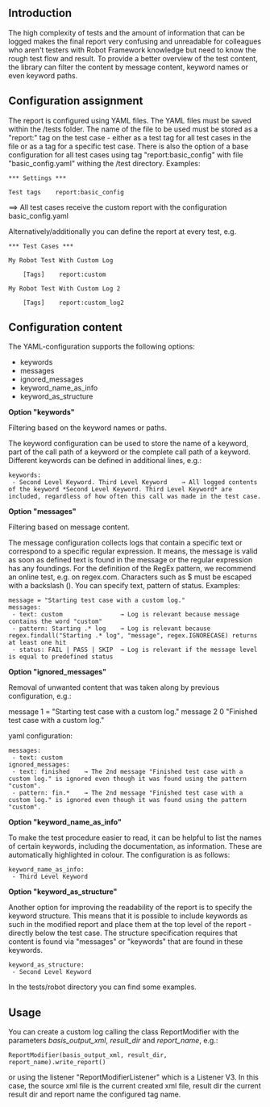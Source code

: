 ## Introduction 
The high complexity of tests and the amount of information that can be logged makes the final report very confusing and unreadable for colleagues who aren't testers with Robot Framework knowledge but need to know the rough test flow and result. To provide a better overview of the test content, the library can filter the content by message content, keyword names or even keyword paths.

## Configuration assignment

The report is configured using YAML files. The YAML files must be saved within the /tests folder. The name of the file to be used must be stored as a "report:" tag on the test case - either as a test tag for all test cases in the file or as a tag for a specific test case. There is also the option of a base configuration for all test cases using tag "report:basic_config" with file "basic_config.yaml" withing the /test directory. Examples:
```shell
*** Settings ***

Test tags    report:basic_config
```
==> All test cases receive the custom report with the configuration basic_config.yaml

Alternatively/additionally you can define the report at every test, e.g. 

```shell
*** Test Cases ***

My Robot Test With Custom Log

    [Tags]    report:custom

My Robot Test With Custom Log 2

    [Tags]    report:custom_log2
```

## Configuration content

The YAML-configuration supports the following options:
 - keywords
 - messages
 - ignored_messages
 - keyword_name_as_info
 - keyword_as_structure

**Option "keywords"**

Filtering based on the keyword names or paths.

The keyword configuration can be used to store the name of a keyword, part of the call path of a keyword or the complete call path of a keyword. Different keywords can be defined in additional lines, e.g.:
```shell
keywords:
 - Second Level Keyword. Third Level Keyword    → All logged contents of the keyword *Second Level Keyword. Third Level Keyword* are included, regardless of how often this call was made in the test case.
```

**Option "messages"**

Filtering based on message content.

The message configuration collects logs that contain a specific text or correspond to a specific regular expression. It means, the message is valid as soon as defined text is found in the message or the regular expression has any foundings. For the definition of the RegEx pattern, we recommend an online test, e.g. on regex.com. Characters such as $ must be escaped with a backslash (\). You can specify text, pattern of status.
Examples: 
```shell
message = "Starting test case with a custom log."
messages:
 - text: custom                → Log is relevant because message contains the word "custom" 
 - pattern: Starting .* log    → Log is relevant because regex.findall("Starting .* log", "message", regex.IGNORECASE) returns at least one hit
 - status: FAIL | PASS | SKIP  → Log is relevant if the message level is equal to predefined status
```

**Option "ignored_messages"**

Removal of unwanted content that was taken along by previous configuration, e.g.:

message 1 = "Starting test case with a custom log."
message 2 0 "Finished test case with a custom log."

yaml configuration: 
```shell
messages:
 - text: custom
ignored_messages:
 - text: finished    → The 2nd message "Finished test case with a custom log." is ignored even though it was found using the pattern "custom".
 - pattern: fin.*    → The 2nd message "Finished test case with a custom log." is ignored even though it was found using the pattern "custom".
```

**Option "keyword_name_as_info"**

To make the test procedure easier to read, it can be helpful to list the names of certain keywords, including the documentation, as information. These are automatically highlighted in colour. The configuration is as follows:
```shell
keyword_name_as_info:
 - Third Level Keyword
```

**Option "keyword_as_structure"**

Another option for improving the readability of the report is to specify the keyword structure. This means that it is possible to include keywords as such in the modified report and place them at the top level of the report - directly below the test case. The structure specification requires that content is found via "messages" or "keywords" that are found in these keywords.
```shell
keyword_as_structure:
 - Second Level Keyword
```

In the tests/robot directory you can find some examples.

## Usage
You can create a custom log calling the class ReportModifier with the parameters *basis_output_xml*, *result_dir* and *report_name*, e.g.:
```shell
ReportModifier(basis_output_xml, result_dir, report_name).write_report()
```

or using the listener "ReportModifierListener" which is a Listener V3. In this case, the source xml file is the current created xml file, result dir the current result dir and report name the configured tag name.
